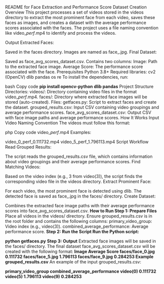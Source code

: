 
README for Face Extraction and Performance Score Dataset Creation
Overview
This project processes a set of videos stored in the videos directory to extract the most prominent face from each video, saves these faces as images, and creates a dataset with the average performance scores associated with the faces. The project uses a file naming convention like video_<index>_perf_<performance>.mp4 to identify and process the videos.

Output
Extracted Faces:

Saved in the faces directory.
Images are named as face_<index>.jpg.
Final Dataset:

Saved as face_avg_scores_dataset.csv.
Contains two columns:
Image: Path to the extracted face image.
Average Score: The performance score associated with the face.
Prerequisites
Python 3.8+
Required libraries:
cv2 (OpenCV)
dlib
pandas
os
re
To install the dependencies, run:

bash
Copy code
**pip install opencv-python dlib pandas**
Project Structure
Directories:
videos/: Directory containing video files in the format video_<index>_perf_<performance>.mp4.
faces/: Directory where extracted face images will be stored (auto-created).
Files:
getfaces.py: Script to extract faces and create the dataset.
grouped_results.csv: Input CSV containing video groupings and average performance scores.
face_avg_scores_dataset.csv: Output CSV with face image paths and average performance scores.
How It Works
Input Video Naming Convention
The videos must follow this format:

php
Copy code
video_<index>_perf_<performance>.mp4
Examples:

video_0_perf_0.111732.mp4
video_5_perf_1.796113.mp4
Script Workflow
Read Grouped Results:

The script reads the grouped_results.csv file, which contains information about video groupings and their average performance scores.
Find Matching Videos:

Based on the video index (e.g., 3 from video(3)), the script finds the corresponding video file in the videos directory.
Extract Prominent Face:

For each video, the most prominent face is detected using dlib.
The detected face is saved as face_<index>.jpg in the faces/ directory.
Create Dataset:

Combines the extracted face image paths with their average performance scores into face_avg_scores_dataset.csv.
**How to Run
Step 1: Prepare Files**
Place all videos in the videos/ directory.
Ensure grouped_results.csv is in the root folder and contains the following columns:
primary_video_group: Video index (e.g., video(3)).
combined_average_performance: Average performance score.
**Step 2: Run the Script
Run the Python script:**

**python getfaces.py**
**Step 3: Output**
Extracted face images will be saved in the faces/ directory.
The final dataset face_avg_scores_dataset.csv will be created with the following format:
**Image	Average Score
faces/face_0.jpg	0.111732
faces/face_5.jpg	1.796113
faces/face_9.jpg	0.284253
Example grouped_results.csv**
An example of the input grouped_results.csv:

**primary_video_group	combined_average_performance
video(0)	0.111732
video(5)	1.796113
video(9)	0.284253**
